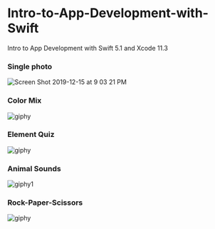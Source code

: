 # Intro-to-App-Development-with-Swift
Intro to App Development with Swift 5.1
and Xcode 11.3
### Single photo
![Screen Shot 2019-12-15 at 9 03 21 PM](https://user-images.githubusercontent.com/25429165/70867465-70618100-1f7e-11ea-8a64-a87fd3ecc5c0.png)
### Color Mix
![giphy](https://user-images.githubusercontent.com/25429165/71327407-bbe0d580-2510-11ea-82d1-59072bc1f488.gif)
### Element Quiz
![giphy](https://user-images.githubusercontent.com/25429165/71557356-9f332900-2a4d-11ea-8210-a32d97489fb1.gif)
### Animal Sounds
![giphy1](https://user-images.githubusercontent.com/25429165/71558540-5e431080-2a5d-11ea-8812-583ef7caee55.gif)
### Rock-Paper-Scissors
![giphy](https://user-images.githubusercontent.com/25429165/71626518-536fb380-2bf6-11ea-9606-5d6594504b17.gif)
